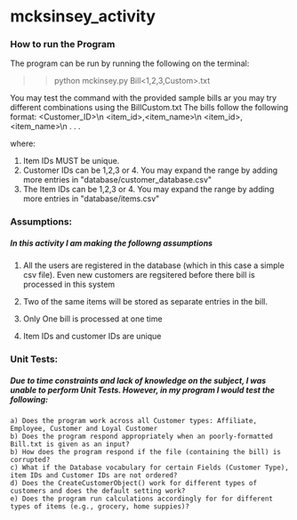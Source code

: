 # mcksinsey_activity

### How to run the Program

The program can be run by running the following on the terminal:
>>python mckinsey.py Bill<1,2,3,Custom>.txt

You may test the command with the provided sample bills ar you may try different combinations using the BillCustom.txt
The bills follow the following format:
<Customer_ID>\n
<item_id>,<item_name>\n
<item_id>,<item_name>\n
.
.
.

where: 
1. Item IDs MUST be unique. 
2. Customer IDs can be 1,2,3 or 4. You may expand the range by adding more entries in "database/customer_database.csv"
3. The Item IDs can be 1,2,3 or 4. You may expand the range by adding more entries in "database/items.csv"
### Assumptions: 

##### In this activity I am making the followng assumptions
1. All the users are registered in the database (which in this case a simple csv file). Even new customers are regsitered before there bill is processed in this system

2. Two of the same items will be stored as separate entries in the bill. 

3. Only One bill is processed at one time

4. Item IDs and customer IDs are unique


### Unit Tests: 

##### Due to time constraints and lack of knowledge on the subject, I was unable to perform Unit Tests. However, in my program I would test the following: 
	a) Does the program work across all Customer types: Affiliate, Employee, Customer and Loyal Customer
	b) Does the program respond appropriately when an poorly-formatted Bill.txt is given as an input?
	b) How does the program respond if the file (containing the bill) is corrupted?
	c) What if the Database vocabulary for certain Fields (Customer Type), item IDs and Customer IDs are not ordered? 
	d) Does the CreateCustomerObject() work for different types of customers and does the default setting work?
	e) Does the program run calculations accordingly for for different types of items (e.g., grocery, home suppies)?
